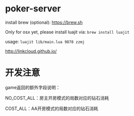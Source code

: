 # poker-server

install brew (optional): https://brew.sh

Only for osx yet, please install luajit via: `brew install luajit`

usage: `luajit lib/main.lua 9878 zzmj`


http://linkcloud.github.io/


# 开发注意

game返回的额外字段说明：

NO_COST_ALL：房主开房模式的局数对应的钻石消耗

COST_ALL：AA开房模式的局数对应的钻石消耗
